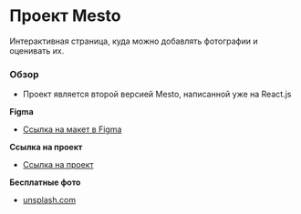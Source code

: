 # Проект Mesto

Интерактивная страница, куда можно добавлять фотографии и оценивать их.

### Обзор

- Проект является второй версией Mesto, написанной уже на React.js

**Figma**

- [Ссылка на макет в Figma](https://www.figma.com/file/StZjf8HnoeLdiXS7dYrLAh/JavaScript.-Sprint-4)

**Ссылка на проект**

- [Ссылка на проект](https://tavakai.github.io/mesto-react/)

**Бесплатные фото**

- [unsplash.com](https://unsplash.com/)